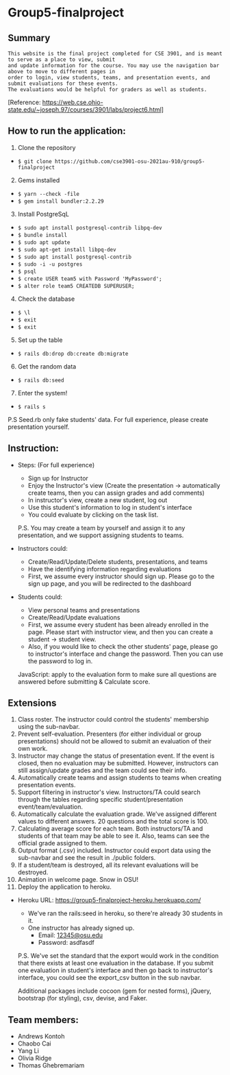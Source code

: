 # Group5-finalproject

## Summary
    This website is the final project completed for CSE 3901, and is meant to serve as a place to view, submit 
    and update information for the course. You may use the navigation bar above to move to different pages in 
    order to login, view students, teams, and presentation events, and submit evaluations for these events. 
    The evaluations would be helpful for graders as well as students.
  
  [Reference: https://web.cse.ohio-state.edu/~joseph.97/courses/3901/labs/project6.html]

## How to run the application:
1. Clone the repository 
- `$ git clone https://github.com/cse3901-osu-2021au-910/group5-finalproject`
2. Gems installed 
- `$ yarn --check -file`
- `$ gem install bundler:2.2.29`
3. Install PostgreSqL 
- `$ sudo apt install postgresql-contrib libpq-dev`
- `$ bundle install`
- `$ sudo apt update`
- `$ sudo apt-get install libpq-dev`
- `$ sudo apt install postgresql-contrib`
- `$ sudo -i -u postgres`
- `$ psql`
- `$ create USER team5 with Password 'MyPassword';`
- `$ alter role team5 CREATEDB SUPERUSER;`
4. Check the database 
- `$ \l`
- `$ exit`
- `$ exit`
5. Set up the table 
- `$ rails db:drop db:create db:migrate`
6. Get the random data 
- `$ rails db:seed`
7. Enter the system! 
- `$ rails s`

P.S Seed.rb only fake students' data. For full experience, please create presentation yourself.

## Instruction:
- Steps: (For full experience)
    - Sign up for Instructor 
    - Enjoy the Instructor's view (Create the presentation -> automatically create teams, then you can assign grades and add comments)
    - In instructor's view, create a new student, log out
    - Use this student's information to log in student's interface
    - You could evaluate by clicking on the task list.
    
    P.S. You may create a team by yourself and assign it to any presentation, and we support assigning students to teams.
- Instructors could: 
    - Create/Read/Update/Delete students, presentations, and teams
    - Have the identifying information regarding evaluations
    - First, we assume every instructor should sign up. Please go to the sign up page, and you will be redirected to the dashboard
- Students could:
    - View personal teams and presentations
    - Create/Read/Update evaluations
    - First, we assume every student has been already enrolled in the page. Please start with instructor view, and then you can create a student -> student view. 
    - Also, if you would like to check the other students' page, please go to instructor's interface and change the password. Then you can use the password to log in.

    JavaScript: apply to the evaluation form to make sure all questions are answered before submitting & Calculate score. 

## Extensions
1. Class roster. The instructor could control the students' membership using the sub-navbar.
2. Prevent self-evaluation. Presenters (for either individual or group presentations) should not be allowed to submit an evaluation of their own work.
3. Instructor may change the status of presentation event. If the event is closed, then no evaluation may be submitted. However, instructors can still assign/update grades and the team could see their info.
4. Automatically create teams and assign students to teams when creating presentation events.
5. Support filtering in instructor's view. Instructors/TA could search through the tables regarding specific student/presentation event/team/evaluation.
6. Automatically calculate the evaluation grade. We've assigned different values to different answers. 20 questions and the total score is 100.
7. Calculating average score for each team. Both instructors/TA and students of that team may be able to see it. Also, teams can see the official grade assigned to them.
8. Output format (.csv) included. Instructor could export data using the sub-navbar and see the result in ./public folders. 
9. If a student/team is destroyed, all its relevant evaluations will be destroyed.
10. Animation in welcome page. Snow in OSU! 
11. Deploy the application to heroku. 
- Heroku URL: https://group5-finalproject-heroku.herokuapp.com/
    - We've ran the rails:seed in heroku, so there're already 30 students in it.
    - One instructor has already signed up. 
        - Email: 12345@osu.edu
        - Password: asdfasdf
    
    P.S. We've set the standard that the export would work in the condition that there exists at least one evaluation in the database. If you submit one evaluation in student's interface and then go back to instructor's interface, you could see the export_csv button in the sub navbar.
    
    Additional packages include cocoon (gem for nested forms), jQuery, bootstrap (for styling), csv, devise, and Faker.
## Team members:
- Andrews Kontoh
- Chaobo Cai
- Yang Li
- Olivia Ridge
- Thomas Ghebremariam
